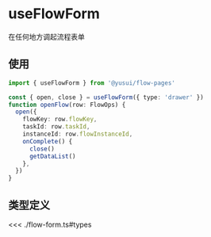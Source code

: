 # useFlowForm

在任何地方调起流程表单

## 使用

```ts
import { useFlowForm } from '@yusui/flow-pages'

const { open, close } = useFlowForm({ type: 'drawer' })
function openFlow(row: FlowOps) {
  open({
    flowKey: row.flowKey,
    taskId: row.taskId,
    instanceId: row.flowInstanceId,
    onComplete() {
      close()
      getDataList()
    },
  })
}
```

## 类型定义

<<< ./flow-form.ts#types

